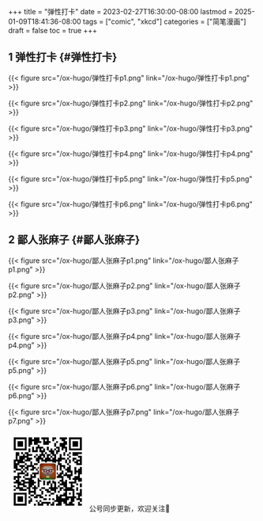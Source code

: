 +++
title = "弹性打卡"
date = 2023-02-27T16:30:00-08:00
lastmod = 2025-01-09T18:41:36-08:00
tags = ["comic", "xkcd"]
categories = ["简笔漫画"]
draft = false
toc = true
+++

## <span class="section-num">1</span> 弹性打卡 {#弹性打卡}

{{< figure src="/ox-hugo/弹性打卡p1.png" link="/ox-hugo/弹性打卡p1.png" >}}

{{< figure src="/ox-hugo/弹性打卡p2.png" link="/ox-hugo/弹性打卡p2.png" >}}

{{< figure src="/ox-hugo/弹性打卡p3.png" link="/ox-hugo/弹性打卡p3.png" >}}

{{< figure src="/ox-hugo/弹性打卡p4.png" link="/ox-hugo/弹性打卡p4.png" >}}

{{< figure src="/ox-hugo/弹性打卡p5.png" link="/ox-hugo/弹性打卡p5.png" >}}

{{< figure src="/ox-hugo/弹性打卡p6.png" link="/ox-hugo/弹性打卡p6.png" >}}


## <span class="section-num">2</span> 鄙人张麻子 {#鄙人张麻子}

{{< figure src="/ox-hugo/鄙人张麻子p1.png" link="/ox-hugo/鄙人张麻子p1.png" >}}

{{< figure src="/ox-hugo/鄙人张麻子p2.png" link="/ox-hugo/鄙人张麻子p2.png" >}}

{{< figure src="/ox-hugo/鄙人张麻子p3.png" link="/ox-hugo/鄙人张麻子p3.png" >}}

{{< figure src="/ox-hugo/鄙人张麻子p4.png" link="/ox-hugo/鄙人张麻子p4.png" >}}

{{< figure src="/ox-hugo/鄙人张麻子p5.png" link="/ox-hugo/鄙人张麻子p5.png" >}}

{{< figure src="/ox-hugo/鄙人张麻子p6.png" link="/ox-hugo/鄙人张麻子p6.png" >}}

{{< figure src="/ox-hugo/鄙人张麻子p7.png" link="/ox-hugo/鄙人张麻子p7.png" >}}

<div center class="qr-container">
<img src="/ox-hugo/qrcode_gh_e06d750e626f_1.jpg" alt="qrcode_gh_e06d750e626f_1.jpg" width="160px" height="160px" center="t" class="qr-container" />
公号同步更新，欢迎关注👻
</div>

